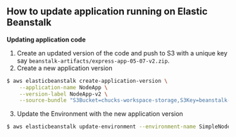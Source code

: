 ## How to update application running on Elastic Beanstalk

**Updating application code**

1. Create an updated version of the code and push to S3 with a unique key say `beanstalk-artifacts/express-app-05-07-v2.zip`.
2. Create a new application version

```bash
$ aws elasticbeanstalk create-application-version \
    --application-name NodeApp \
    --version-label NodeApp-v2 \
    --source-bundle "S3Bucket=chucks-workspace-storage,S3Key=beanstalk-artifacts/express-app-05-07-v2.zip"
```

3. Update the Environment with the new application version

```bash
$ aws elasticbeanstalk update-environment --environment-name SimpleNodeEnvironment --application-name NodeApp --version-label NodeApp-v2
```
